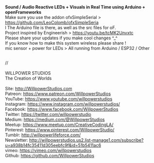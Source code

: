 <b>Sound / Audio Reactive LEDs + Visuals in Real Time using Arduino + openFrameworks</b><br>
Make sure you use the addon ofxSimpleSerial > https://github.com/LeoColomb/ofxSimpleSeria<br>l
The Arduino file is there, as well as the src files for oF.<br>
Project inspired by Engineerish > https://youtu.be/tcMK2Unvxtc<br>
Please share your updates if you make cool changes ^_^<br>
If you know how to make this system wireless please share !<br>
mic sensor + power for LEDs > All running from Arduino / ESP32 / Other<br>
<br>


//<br>
<br>
WILLPOWER STUDIOS<br>
The Creation of Worlds<br>
<br>
Site: http://WillpowerStudios.com<br>
Patreon: https://www.patreon.com/WillpowerStudios<br>
YouTube: https://www.youtube.com/willpowerstudios<br>
Instagram: https://www.instagram.com/willpowerstudios/<br>
Facebook: https://www.facebook.com/WillpowerStudios<br>
Twitter: https://twitter.com/willpowerstudio<br>
Medium: https://medium.com/@WillpowerStudios<br>
Meetup: https://www.meetup.com/CreativeCodingLA/<br>
Pinterest: https://www.pinterest.com/WillpowerStudio/<br>
Tumblr: http://willpowerlifeforce.com/<br>
Newsletter: http://willpowerstudios.us2.list-manage1.com/subscribe?u=a938b14fc35411d305eebfc9f&id=51b5411ac6<br>
vimeo: https://vimeo.com/willpowerstudios<br>
Github: https://github.com/WillpowerStudios<br>
